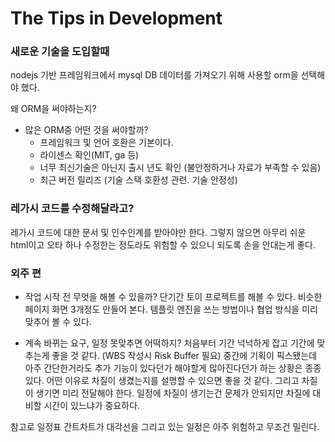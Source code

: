 # The Tips in Development

### 새로운 기술을 도입할때
nodejs 기반 프레임워크에서 mysql DB 데이터를 가져오기 위해 사용할 orm을 선택해야 했다. 

왜 ORM을 써야하는지?

- 많은 ORM중 어떤 것을 써야할까?
    - 프레임워크 및 언어 호환은 기본이다.
    - 라이센스 확인(MIT, ga 등) 
    - 너무 최신기술은 아닌지 출시 년도 확인 (불안정하거나 자료가 부족할 수 있음)
    - 최근 버전 릴리즈 (기술 스택 호환성 관련. 기술 안정성)

### 레가시 코드를 수정해달라고?

레가시 코드에 대한 문서 및 인수인계를 받아야만 한다. 그렇지 않으면 아무리 쉬운 html이고 오타 하나 수정한는 정도라도 위험할 수 있으니 되도록 손을 안대는게 좋다. 


### 외주 편

- 작업 시작 전 무엇을 해볼 수 있을까?
단기간 토이 프로젝트를 해볼 수 있다. 비슷한 페이지 화면 3개정도 만들어 본다. 템플릿 엔진을 쓰는 방법이나 협업 방식을 미리 맞추어 볼 수 있다.


- 계속 바뀌는 요구, 일정 못맞추면 어떡하지?
처음부터 기간 넉넉하게 잡고 기간에 맞추는게 좋을 것 같다. (WBS 작성시 Risk Buffer 필요)
중간에 기획이 픽스됐는데 아주 간단한거라도 추가 기능이 있다던가 해야할게 많아진다던가 하는 상황은 종종 있다. 어떤 이유로 차질이 생겼는지를 설명할 수 있으면 좋을 것 같다. 그리고 차질이 생기면 미리 전달해야 한다. 일정에 차질이 생기는건 문제가 안되지만 차질에 대비할 시간이 있느냐가 중요하다.

참고로 일정표 간트차트가 대각선을 그리고 있는 일정은 아주 위험하고 무조건 밀린다.